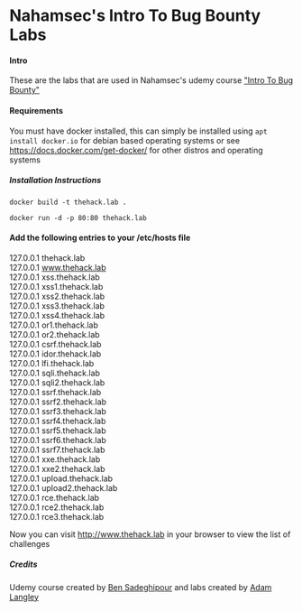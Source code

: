 # Nahamsec's Intro To Bug Bounty Labs

#### Intro

These are the labs that are used in Nahamsec's udemy course ["Intro To Bug Bounty"](https://www.udemy.com/course/intro-to-bug-bounty-by-nahamsec/)

#### Requirements
You must have docker installed, this can simply be installed using `apt install docker.io` for debian based operating systems or see https://docs.docker.com/get-docker/ for other distros and operating systems

##### Installation Instructions
`
docker build -t thehack.lab .
`

`docker run -d -p 80:80 thehack.lab`

#### Add the following entries to your /etc/hosts file

127.0.0.1          thehack.lab  
127.0.0.1          www.thehack.lab    
127.0.0.1          xss.thehack.lab  
127.0.0.1          xss1.thehack.lab  
127.0.0.1          xss2.thehack.lab    
127.0.0.1          xss3.thehack.lab  
127.0.0.1          xss4.thehack.lab  
127.0.0.1          or1.thehack.lab  
127.0.0.1          or2.thehack.lab  
127.0.0.1          csrf.thehack.lab  
127.0.0.1          idor.thehack.lab  
127.0.0.1          lfi.thehack.lab  
127.0.0.1          sqli.thehack.lab  
127.0.0.1          sqli2.thehack.lab  
127.0.0.1          ssrf.thehack.lab  
127.0.0.1          ssrf2.thehack.lab  
127.0.0.1          ssrf3.thehack.lab  
127.0.0.1          ssrf4.thehack.lab  
127.0.0.1          ssrf5.thehack.lab  
127.0.0.1          ssrf6.thehack.lab  
127.0.0.1          ssrf7.thehack.lab  
127.0.0.1          xxe.thehack.lab  
127.0.0.1          xxe2.thehack.lab  
127.0.0.1          upload.thehack.lab  
127.0.0.1          upload2.thehack.lab  
127.0.0.1          rce.thehack.lab  
127.0.0.1          rce2.thehack.lab  
127.0.0.1          rce3.thehack.lab

Now you can visit http://www.thehack.lab in your browser to view the list of challenges

##### Credits

Udemy course created by [Ben Sadeghipour](https://twitter.com/nahamsec) and labs created by [Adam Langley](https://twitter.com/adamtlangley)
